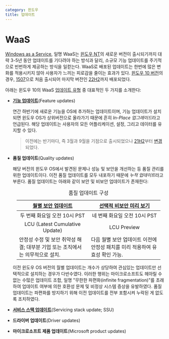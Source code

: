 ```yaml
---
category: 윈도우
title: 업데이트
---
```

# WaaS
[Windows as a Service](https://learn.microsoft.com/en-us/windows/deployment/update/waas-overview), 일명 WaaS는 [윈도우 NT](ko.Windows.md)의 새로운 버전이 출시되기까지 대략 3-5년 동안 업데이트를 기다려야 하는 방식과 달리, 소규모 기능 업데이트를 주기적으로 빈번하게 제공하는 방식을 일컫는다. WaaS로 배포된 업데이트는 한번에 많은 변화를 적용시키지 않아 사용자가 느끼는 피로감을 줄이는 효과가 있다. [윈도우 10 버전](https://ko.wikipedia.org/wiki/윈도우_10_버전_역사)의 경우, [1507](https://en.wikipedia.org/wiki/Windows_10_(original_release))으로 처음 출시되어 마지막 버전인 [22H2](https://en.wikipedia.org/wiki/Windows_10_version_history#Version_22H2_(2022_Update))까지 배포되었다.

아래는 윈도우 10의 WaaS [업데이트 유형](https://learn.microsoft.com/en-us/windows/deployment/update/get-started-updates-channels-tools#types-of-updates) 중 대표적인 두 가지를 소개한다:

* **[기능 업데이트](https://learn.microsoft.com/en-us/windows/deployment/update/release-cycle#annual-feature-updates)**(Feature updates)

    연간 하반기에 새로운 기능을 OS에 추가하는 업데이트이며, 기능 업데이트가 설치되면 윈도우 OS가 상위버전으로 올라가기 때문에 흔히 *In-Place 업그레이드*라고 언급된다. 해당 업데이트는 사용자의 모든 어플리케이션, 설정, 그리고 데이터를 유지할 수 있다.

    > 이전에는 반기마다, 즉 3월과 9월을 기점으로 출시되었으나 [21H2](https://en.wikipedia.org/wiki/Windows_11_version_history#Version_21H2_(original_release))부터 [변경](https://blogs.windows.com/windowsexperience/2021/11/16/how-to-get-the-windows-10-november-2021-update/)되었다.

* **품질 업데이트**(Quality updates)

    해당 버전의 윈도우 OS에서 발견된 문제나 성능 및 보안을 개선하는 등 품질 관리를 위한 업데이트이다. 이전 품질 업데이트를 모두 내포하기 때문에 *누적 업데이트*라고 부른다. 품질 업데이트는 아래와 같이 보안 및 비보안 업데이트가 존재한다:

    <table style="width: 95%; margin: auto;"><caption style="caption-side: top;">품질 업데이트 구성</caption><colgroup><col style="width: 50%;"/><col style="width: 50%;"/></colgroup><thead><tr><th style="text-align: center"><a href="https://learn.microsoft.com/en-us/windows/deployment/update/release-cycle#monthly-security-update-release">월별 보안 업데이트</a></th><th style="text-align: center"><a href="https://learn.microsoft.com/en-us/windows/deployment/update/release-cycle#optional-non-security-preview-release">선택적 비보안 미리 보기</a></th></tr></thead><tbody><tr style="text-align: center;"><td>두 번째 화요일 오전 10시 PST</td><td>네 번째 화요일 오전 10시 PST</td></tr><tr style="text-align: center;"><td>LCU (Latest Cumulative Update)</td><td>LCU Preview</td></tr><tr><td>안정성 수정 및 보안 취약성 해결; 대부분 기업 또는 조직에서는 의무적으로 설치.</td><td>다음 월별 보안 업데이트 이전에 안정성 패치를 미리 적용하여 유효성 확인 가능.</td></tr></tbody></table>

    이전 윈도우 OS 버전의 월별 업데이트는 개수가 상당하여 관심있는 업데이트만 선택적으로 설치하는 경우가 다반수였다. 이러한 행위는 마이크로소프트도 헤아릴 수 없는 수많은 업데이트 조합, 일명 "무한한 파편화(infinite fragmentation)"를 초래하여 업데이트 여부에 의한 호환성 문제 및 비정상 시스템 증상을 유발하였다. 품질 업데이트는 파편화를 방지하기 위해 이전 업데이트를 전부 포함시켜 누락된 게 없도록 조치하였다.

* **[서비스 스택 업데이트](https://learn.microsoft.com/en-us/windows/deployment/update/servicing-stack-updates)**(Servicing stack update; SSU)

* **드라이버 업데이트**(Driver updates)

* **마이크로소프트 제품 업데이트**(Microsoft product updates)
